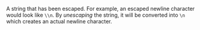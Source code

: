 A string that has been escaped. For example, an escaped newline character would look like `\\n`. By *unescaping* the string, it will be converted into `\n` which creates an actual newline character.